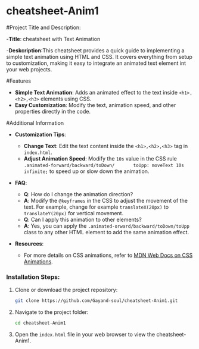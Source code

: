 # cheatsheet-Anim1
#Project Title and Description: 

 -**Title**: cheatsheet with Text Animation
 
 -**Deskcription**:This cheatsheet provides a quick guide to implementing a simple text animation
 using HTML and CSS. It covers everything from setup to customization, making it easy to integrate
 an animated text element int your web projects.

#Features
 - **Simple Text Animation**: Adds an animated effect to the text inside `<h1>,<h2>,<h3>` elements using CSS.
 - **Easy Customization**: Modify the text, animation speed, and other properties directly in the code.

#Additional Information
   - **Customization Tips**:
     - **Change Text**: Edit the text content inside the `<h1>,<h2>,<h3>` tag in `index.html`.
     - **Adjust Animation Speed**: Modify the `10s` value in the CSS rule `.animated-forward/backward/toDown/       toUpp: moveText 10s infinite;` to speed up or slow down the animation.
    
   - **FAQ**:
     - **Q**: How do I change the animation direction?
     - **A**: Modify the `@keyframes` in the CSS to adjust the movement of the text. For example, change for example
         `translateX(20px)` to `translateY(20px)` for vertical movement.
     - **Q**: Can I apply this animation to other elements?
     - **A**: Yes, you can apply the `.animated-orward/backward/toDown/toUpp` class to any other HTML element to               add the same animation effect.
   - **Resources**:
     - For more details on CSS animations, refer to [MDN Web Docs on CSS Animations](https://developer.mozilla.org/en-US/docs/Web/CSS/animation).
 
 ### Installation Steps:
   1. Clone or download the project repository:
      ```bash
      git clone https://github.com/Gayand-soul/cheatsheet-Anim1.git
      ```
   2. Navigate to the project folder:
      ```bash
      cd cheatsheet-Anim1
      ```
   3. Open the `index.html` file in your web browser to view the cheatsheet-Anim1.


 
 
 
  
